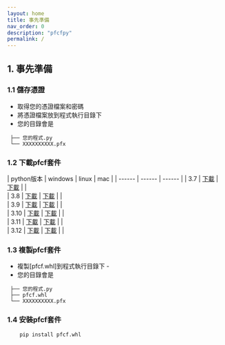 ```yaml
---
layout: home
title: 事先準備
nav_order: 0
description: "pfcfpy"
permalink: /
---
```


## 1. 事先準備
### 1.1 儲存憑證
 - 取得您的憑證檔案和密碼
 - 將憑證檔案放到程式執行目錄下
 - 您的目錄會是

```  
 ├── 您的程式.py
 └── XXXXXXXXXX.pfx
```
### 1.2 下載pfcf套件

| python版本 | windows | linux  | mac |
| ------ | ------ | ------ |
| 3.7 | [下載](download/pfcf-1.0.0.1-cp37-cp37m-win_amd64.whl) |  [下載]("download/pfcf-1.0.0.1-cp37-cp37m-linux_x86_64.whl) |  |    
| 3.8 | [下載](download/pfcf-1.0.0.1-cp38-cp38m-win_amd64.whl) |  [下載]("download/pfcf-1.0.0.1-cp38-cp38m-linux_x86_64.whl) |  |    
| 3.9 | [下載](download/pfcf-1.0.0.1-cp39-cp39m-win_amd64.whl) |  [下載]("download/pfcf-1.0.0.1-cp39-cp39m-linux_x86_64.whl) |  |    
| 3.10 | [下載](download/pfcf-1.0.0.1-cp310-cp310m-win_amd64.whl) |  [下載]("download/pfcf-1.0.0.1-cp310-cp310m-linux_x86_64.whl) |  |    
| 3.11 | [下載](download/pfcf-1.0.0.1-cp311-cp311m-win_amd64.whl) |  [下載]("download/pfcf-1.0.0.1-cp311-cp311m-linux_x86_64.whl) |  |    
| 3.12 | [下載](download/pfcf-1.0.0.1-cp312-cp312m-win_amd64.whl) |  [下載]("download/pfcf-1.0.0.1-cp312-cp312m-linux_x86_64.whl) |  |    

### 1.3 複製pfcf套件
 
 - 複製[pfcf.whl]到程式執行目錄下   - 
 - 您的目錄會是

```  
 ├── 您的程式.py
 ├── pfcf.whl
 └── XXXXXXXXXX.pfx
```

### 1.4 安裝pfcf套件
``` 
    pip install pfcf.whl
```
 